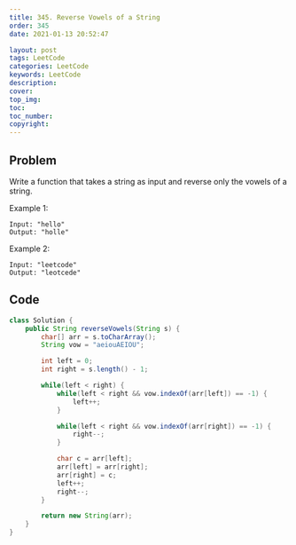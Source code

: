 ```yaml
---
title: 345. Reverse Vowels of a String
order: 345
date: 2021-01-13 20:52:47

layout: post
tags: LeetCode
categories: LeetCode
keywords: LeetCode
description:
cover:
top_img:
toc:
toc_number:
copyright:
---
```


## Problem

Write a function that takes a string as input and reverse only the vowels of a string.

Example 1:

```
Input: "hello"
Output: "holle"
```

Example 2:

```
Input: "leetcode"
Output: "leotcede"
```

## Code

```java
class Solution {
    public String reverseVowels(String s) {
        char[] arr = s.toCharArray();
        String vow = "aeiouAEIOU";

        int left = 0;
        int right = s.length() - 1;

        while(left < right) {
            while(left < right && vow.indexOf(arr[left]) == -1) {
                left++;
            }

            while(left < right && vow.indexOf(arr[right]) == -1) {
                right--;
            }

            char c = arr[left];
            arr[left] = arr[right];
            arr[right] = c;
            left++;
            right--;
        }

        return new String(arr);
    }
}
```
